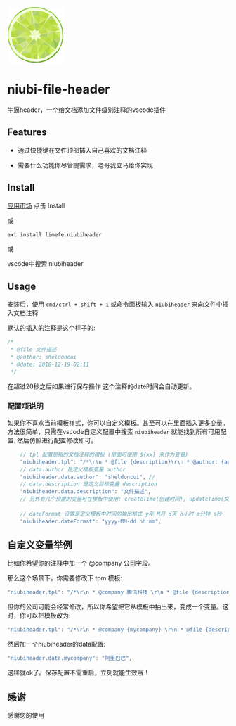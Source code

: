 ![](./icon.png)

# niubi-file-header

牛逼header，一个给文档添加文件级别注释的vscode插件

## Features

* 通过快捷键在文件顶部插入自己喜欢的文档注释

* 需要什么功能你尽管提需求，老哥我立马给你实现

## Install

[应用市场](https://marketplace.visualstudio.com/items?itemName=limefe.niubiheader#overview) 点击 Install

或

```bash
ext install limefe.niubiheader
```

或

vscode中搜索 niubiheader

## Usage

安装后，使用 `cmd/ctrl + shift + i` 或命令面板输入 `niubiheader` 来向文件中插入文档注释

默认的插入的注释是这个样子的:

```js
/*
 * @file 文件描述
 * @author: sheldoncui
 * @date: 2018-12-19 02:11
 */
```

在超过20秒之后如果进行保存操作 这个注释的date时间会自动更新。

### 配置项说明

如果你不喜欢当前模板样式，你可以自定义模板。甚至可以在里面插入更多变量。
方法很简单，只需在vscode自定义配置中搜索 `niubiheader` 就能找到所有可用配置. 然后仿照进行配置修改即可。

```js
    // tpl 配置是指的文档注释的模板 (里面可使用 ${xx} 来作为变量)
    "niubiheader.tpl": "/*\r\n * @file {description}\r\n * @author: {author}\r\n * @date: {updateTime}\r\n */\r\n"
    // data.author 是定义模板变量 author
    "niubiheader.data.author": "sheldoncui", // 
    // data.description 是定义目标变量 description
    "niubiheader.data.description": "文件描述",
    // 另外有几个预置的变量可在模板中使用: createTime(创建时间), updateTime(文档最后更新时间)

    // dateFormat 设置是定义模板中时间的输出格式 y年 M月 d天 h小时 m分钟 s秒
    "niubiheader.dateFormat": "yyyy-MM-dd hh:mm",
```

## 自定义变量举例

比如你希望你的注释中加一个 @company 公司字段。

那么这个场景下，你需要修改下 tpm 模板:

```js
"niubiheader.tpl": "/*\r\n * @company 腾讯科技 \r\n * @file {description}\r\n * @author: {author}\r\n * @date: {updateTime}\r\n */\r\n"
```

但你的公司可能会经常修改，所以你希望把它从模板中抽出来，变成一个变量。这时，你可以把模板改为:

```js
"niubiheader.tpl": "/*\r\n * @company {mycompany} \r\n * @file {description}\r\n * @author: {author}\r\n * @date: {updateTime}\r\n */\r\n"
```

然后加一个niubiheader的data配置:

```js
"niubiheader.data.mycompany": "阿里巴巴",
```

这样就ok了。保存配置不需重启，立刻就能生效哦！

## 感谢

感谢您的使用
